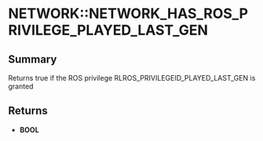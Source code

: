 # NETWORK::NETWORK_HAS_ROS_PRIVILEGE_PLAYED_LAST_GEN

## Summary
Returns true if the ROS privilege RLROS_PRIVILEGEID_PLAYED_LAST_GEN is granted

## Returns
* **BOOL**